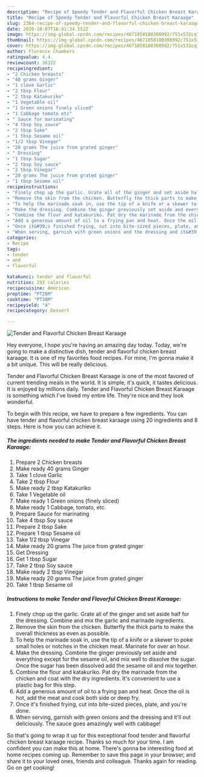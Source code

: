 ```yaml
---
description: "Recipe of Speedy Tender and Flavorful Chicken Breast Karaage"
title: "Recipe of Speedy Tender and Flavorful Chicken Breast Karaage"
slug: 2364-recipe-of-speedy-tender-and-flavorful-chicken-breast-karaage
date: 2020-10-07T16:41:34.552Z
image: https://img-global.cpcdn.com/recipes/4671058180308992/751x532cq70/tender-and-flavorful-chicken-breast-karaage-recipe-main-photo.jpg
thumbnail: https://img-global.cpcdn.com/recipes/4671058180308992/751x532cq70/tender-and-flavorful-chicken-breast-karaage-recipe-main-photo.jpg
cover: https://img-global.cpcdn.com/recipes/4671058180308992/751x532cq70/tender-and-flavorful-chicken-breast-karaage-recipe-main-photo.jpg
author: Florence Chambers
ratingvalue: 4.4
reviewcount: 36322
recipeingredient:
- "2 Chicken breasts"
- "40 grams Ginger"
- "1 clove Garlic"
- "2 tbsp Flour"
- "2 tbsp Katakuriko"
- "1 Vegetable oil"
- "1 Green onions finely sliced"
- "1 Cabbage tomato etc"
- " Sauce for marinating"
- "4 tbsp Soy sauce"
- "2 tbsp Sake"
- "1 tbsp Sesame oil"
- "1/2 tbsp Vinegar"
- "20 grams The juice from grated ginger"
- " Dressing"
- "1 tbsp Sugar"
- "2 tbsp Soy sauce"
- "2 tbsp Vinegar"
- "20 grams The juice from grated ginger"
- "1 tbsp Sesame oil"
recipeinstructions:
- "Finely chop up the garlic. Grate all of the ginger and set aside half for the dressing. Combine and mix the garlic and marinade ingredients."
- "Remove the skin from the chicken. Butterfly the thick parts to make the overall thickness as even as possible."
- "To help the marinade soak in, use the tip of a knife or a skewer to poke small holes or notches in the chicken meat. Marinate for over an hour."
- "Make the dressing. Combine the ginger previously set aside and everything except for the sesame oil, and mix well to dissolve the sugar. Once the sugar has been dissolved add the sesame oil and mix together."
- "Combine the flour and katakuriko. Pat dry the marinade from the chicken and coat with the dry ingredients. It&#39;s convenient to use a plastic bag for this step."
- "Add a generous amount of oil to a frying pan and heat. Once the oil is hot, add the meat and cook both side or deep fry."
- "Once it&#39;s finished frying, cut into bite-sized pieces, plate, and you&#39;re done."
- "When serving, garnish with green onions and the dressing and it&#39;ll out deliciously. The sauce goes amazingly well with cabbage!"
categories:
- Recipe
tags:
- tender
- and
- flavorful

katakunci: tender and flavorful 
nutrition: 293 calories
recipecuisine: American
preptime: "PT26M"
cooktime: "PT30M"
recipeyield: "4"
recipecategory: Dessert

---
```



![Tender and Flavorful Chicken Breast Karaage](https://img-global.cpcdn.com/recipes/4671058180308992/751x532cq70/tender-and-flavorful-chicken-breast-karaage-recipe-main-photo.jpg)

Hey everyone, I hope you're having an amazing day today. Today, we're going to make a distinctive dish, tender and flavorful chicken breast karaage. It is one of my favorites food recipes. For mine, I'm gonna make it a bit unique. This will be really delicious.

Tender and Flavorful Chicken Breast Karaage is one of the most favored of current trending meals in the world. It is simple, it's quick, it tastes delicious. It is enjoyed by millions daily. Tender and Flavorful Chicken Breast Karaage is something which I've loved my entire life. They're nice and they look wonderful.




To begin with this recipe, we have to prepare a few ingredients. You can have tender and flavorful chicken breast karaage using 20 ingredients and 8 steps. Here is how you can achieve it.

<!--inarticleads1-->

##### The ingredients needed to make Tender and Flavorful Chicken Breast Karaage:

1. Prepare 2 Chicken breasts
1. Make ready 40 grams Ginger
1. Take 1 clove Garlic
1. Take 2 tbsp Flour
1. Make ready 2 tbsp Katakuriko
1. Take 1 Vegetable oil
1. Make ready 1 Green onions (finely sliced)
1. Make ready 1 Cabbage, tomato, etc.
1. Prepare  Sauce for marinating
1. Take 4 tbsp Soy sauce
1. Prepare 2 tbsp Sake
1. Prepare 1 tbsp Sesame oil
1. Take 1/2 tbsp Vinegar
1. Make ready 20 grams The juice from grated ginger
1. Get  Dressing
1. Get 1 tbsp Sugar
1. Take 2 tbsp Soy sauce
1. Make ready 2 tbsp Vinegar
1. Make ready 20 grams The juice from grated ginger
1. Take 1 tbsp Sesame oil




<!--inarticleads2-->

##### Instructions to make Tender and Flavorful Chicken Breast Karaage:

1. Finely chop up the garlic. Grate all of the ginger and set aside half for the dressing. Combine and mix the garlic and marinade ingredients.
1. Remove the skin from the chicken. Butterfly the thick parts to make the overall thickness as even as possible.
1. To help the marinade soak in, use the tip of a knife or a skewer to poke small holes or notches in the chicken meat. Marinate for over an hour.
1. Make the dressing. Combine the ginger previously set aside and everything except for the sesame oil, and mix well to dissolve the sugar. Once the sugar has been dissolved add the sesame oil and mix together.
1. Combine the flour and katakuriko. Pat dry the marinade from the chicken and coat with the dry ingredients. It&#39;s convenient to use a plastic bag for this step.
1. Add a generous amount of oil to a frying pan and heat. Once the oil is hot, add the meat and cook both side or deep fry.
1. Once it&#39;s finished frying, cut into bite-sized pieces, plate, and you&#39;re done.
1. When serving, garnish with green onions and the dressing and it&#39;ll out deliciously. The sauce goes amazingly well with cabbage!




So that's going to wrap it up for this exceptional food tender and flavorful chicken breast karaage recipe. Thanks so much for your time. I am confident you can make this at home. There's gonna be interesting food at home recipes coming up. Remember to save this page in your browser, and share it to your loved ones, friends and colleague. Thanks again for reading. Go on get cooking!
